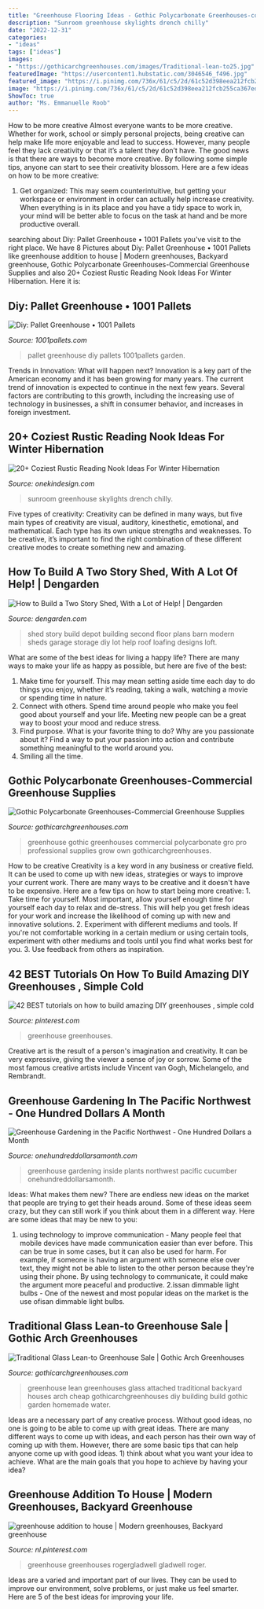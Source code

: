 ```yaml
---
title: "Greenhouse Flooring Ideas - Gothic Polycarbonate Greenhouses-commercial Greenhouse Supplies"
description: "Sunroom greenhouse skylights drench chilly"
date: "2022-12-31"
categories:
- "ideas"
tags: ["ideas"]
images:
- "https://gothicarchgreenhouses.com/images/Traditional-lean-to25.jpg"
featuredImage: "https://usercontent1.hubstatic.com/3046546_f496.jpg"
featured_image: "https://i.pinimg.com/736x/61/c5/2d/61c52d398eea212fcb255ca367ed36c4.jpg"
image: "https://i.pinimg.com/736x/61/c5/2d/61c52d398eea212fcb255ca367ed36c4.jpg"
ShowToc: true
author: "Ms. Emmanuelle Roob"
---
```



How to be more creative
Almost everyone wants to be more creative. Whether for work, school or simply personal projects, being creative can help make life more enjoyable and lead to success. However, many people feel they lack creativity or that it’s a talent they don’t have. The good news is that there are ways to become more creative. By following some simple tips, anyone can start to see their creativity blossom.
Here are a few ideas on how to be more creative:

1) Get organized: This may seem counterintuitive, but getting your workspace or environment in order can actually help increase creativity. When everything is in its place and you have a tidy space to work in, your mind will be better able to focus on the task at hand and be more productive overall.

	

		
searching about Diy: Pallet Greenhouse • 1001 Pallets you've visit to the right place. We have 8 Pictures about Diy: Pallet Greenhouse • 1001 Pallets like greenhouse addition to house | Modern greenhouses, Backyard greenhouse, Gothic Polycarbonate Greenhouses-Commercial Greenhouse Supplies and also 20+ Coziest Rustic Reading Nook Ideas For Winter Hibernation. Here it is:
		
    
## Diy: Pallet Greenhouse • 1001 Pallets

<img loading=lazy src="https://www.1001pallets.com/wp-content/uploads/2014/04/1001pallets.com-diy-pallet-greenhouse.jpg" onerror="this.onerror=null;this.src='https://tse1.mm.bing.net/th?id=OIP.7VJBl_TFD1goAh0-DJY3yAHaFj&amp;pid=15.1';" alt="Diy: Pallet Greenhouse • 1001 Pallets">

_Source: 1001pallets.com_

>pallet greenhouse diy pallets 1001pallets garden. 

	

Trends in Innovation: What will happen next?
Innovation is a key part of the American economy and it has been growing for many years. The current trend of innovation is expected to continue in the next few years. Several factors are contributing to this growth, including the increasing use of technology in businesses, a shift in consumer behavior, and increases in foreign investment.

    
## 20+ Coziest Rustic Reading Nook Ideas For Winter Hibernation

<img loading=lazy src="https://cdn.onekindesign.com/wp-content/uploads/2020/10/Cozy-Rustic-Reading-Nook-Ideas-07-1-Kindesign.jpg" onerror="this.onerror=null;this.src='https://tse2.mm.bing.net/th?id=OIP.oV355KC8_VrFTqNgxLhYUQHaJ4&amp;pid=15.1';" alt="20+ Coziest Rustic Reading Nook Ideas For Winter Hibernation">

_Source: onekindesign.com_

>sunroom greenhouse skylights drench chilly. 

	

Five types of creativity:
Creativity can be defined in many ways, but five main types of creativity are visual, auditory, kinesthetic, emotional, and mathematical. Each type has its own unique strengths and weaknesses. To be creative, it’s important to find the right combination of these different creative modes to create something new and amazing.

    
## How To Build A Two Story Shed, With A Lot Of Help! | Dengarden

<img loading=lazy src="https://usercontent1.hubstatic.com/3046546_f496.jpg" onerror="this.onerror=null;this.src='https://tse4.mm.bing.net/th?id=OIP.nHIB7cdKO5SxBdquWtF8wwHaJ4&amp;pid=15.1';" alt="How to Build a Two Story Shed, With a Lot of Help! | Dengarden">

_Source: dengarden.com_

>shed story build depot building second floor plans barn modern sheds garage storage diy lot help roof loafing designs loft. 

	

What are some of the best ideas for living a happy life?
There are many ways to make your life as happy as possible, but here are five of the best: 
1. Make time for yourself. This may mean setting aside time each day to do things you enjoy, whether it’s reading, taking a walk, watching a movie or spending time in nature. 
2. Connect with others. Spend time around people who make you feel good about yourself and your life. Meeting new people can be a great way to boost your mood and reduce stress. 
3. Find purpose. What is your favorite thing to do? Why are you passionate about it? Find a way to put your passion into action and contribute something meaningful to the world around you. 
4. Smiling all the time.

    
## Gothic Polycarbonate Greenhouses-Commercial Greenhouse Supplies

<img loading=lazy src="https://www.gothicarchgreenhouses.com/images/gothic21.jpg" onerror="this.onerror=null;this.src='https://tse4.mm.bing.net/th?id=OIP.ZkI02M7KbMN2E96IoyXUSQHaFj&amp;pid=15.1';" alt="Gothic Polycarbonate Greenhouses-Commercial Greenhouse Supplies">

_Source: gothicarchgreenhouses.com_

>greenhouse gothic greenhouses commercial polycarbonate gro pro professional supplies grow own gothicarchgreenhouses. 

	

How to be creative
Creativity is a key word in any business or creative field. It can be used to come up with new ideas, strategies or ways to improve your current work. There are many ways to be creative and it doesn't have to be expensive. Here are a few tips on how to start being more creative: 1. Take time for yourself. Most important, allow yourself enough time for yourself each day to relax and de-stress. This will help you get fresh ideas for your work and increase the likelihood of coming up with new and innovative solutions. 2. Experiment with different mediums and tools. If you're not comfortable working in a certain medium or using certain tools, experiment with other mediums and tools until you find what works best for you. 3. Use feedback from others as inspiration.

    
## 42 BEST Tutorials On How To Build Amazing DIY Greenhouses , Simple Cold

<img loading=lazy src="https://i.pinimg.com/originals/33/fc/64/33fc6421ff68bd172010b0f1473dc59e.jpg" onerror="this.onerror=null;this.src='https://tse3.mm.bing.net/th?id=OIP.lk-VEgcOPmH3CPXNV2ZrYwAAAA&amp;pid=15.1';" alt="42 BEST tutorials on how to build amazing DIY greenhouses , simple cold">

_Source: pinterest.com_

>greenhouse greenhouses. 

	

Creative art is the result of a person's imagination and creativity. It can be very expressive, giving the viewer a sense of joy or sorrow. Some of the most famous creative artists include Vincent van Gogh, Michelangelo, and Rembrandt.

    
## Greenhouse Gardening In The Pacific Northwest - One Hundred Dollars A Month

<img loading=lazy src="http://www.onehundreddollarsamonth.com/wp-content/uploads/2013/06/greenhouse-gutters1.jpg" onerror="this.onerror=null;this.src='https://tse1.mm.bing.net/th?id=OIP.TwsvHNHwcKigzVHasJ_RlQHaE8&amp;pid=15.1';" alt="Greenhouse Gardening in the Pacific Northwest - One Hundred Dollars a Month">

_Source: onehundreddollarsamonth.com_

>greenhouse gardening inside plants northwest pacific cucumber onehundreddollarsamonth. 

	

Ideas: What makes them new?
There are endless new ideas on the market that people are trying to get their heads around. Some of these ideas seem crazy, but they can still work if you think about them in a different way. Here are some ideas that may be new to you: 
1. using technology to improve communication - Many people feel that mobile devices have made communication easier than ever before. This can be true in some cases, but it can also be used for harm. For example, if someone is having an argument with someone else over text, they might not be able to listen to the other person because they're using their phone. By using technology to communicate, it could make the argument more peaceful and productive. 
2.issan dimmable light bulbs - One of the newest and most popular ideas on the market is the use ofisan dimmable light bulbs.

    
## Traditional Glass Lean-to Greenhouse Sale | Gothic Arch Greenhouses

<img loading=lazy src="https://gothicarchgreenhouses.com/images/Traditional-lean-to25.jpg" onerror="this.onerror=null;this.src='https://tse3.mm.bing.net/th?id=OIP.8CMy6Sc5064-hy1j_o4XygHaFj&amp;pid=15.1';" alt="Traditional Glass Lean-to Greenhouse Sale | Gothic Arch Greenhouses">

_Source: gothicarchgreenhouses.com_

>greenhouse lean greenhouses glass attached traditional backyard houses arch cheap gothicarchgreenhouses diy building build gothic garden homemade water. 

	

Ideas are a necessary part of any creative process. Without good ideas, no one is going to be able to come up with great ideas. There are many different ways to come up with ideas, and each person has their own way of coming up with them. However, there are some basic tips that can help anyone come up with good ideas. 1) think about what you want your idea to achieve. What are the main goals that you hope to achieve by having your idea?

    
## Greenhouse Addition To House | Modern Greenhouses, Backyard Greenhouse

<img loading=lazy src="https://i.pinimg.com/736x/61/c5/2d/61c52d398eea212fcb255ca367ed36c4.jpg" onerror="this.onerror=null;this.src='https://tse2.mm.bing.net/th?id=OIP._sLbD9nJggZV4TMNsR1U0gHaJ4&amp;pid=15.1';" alt="greenhouse addition to house | Modern greenhouses, Backyard greenhouse">

_Source: nl.pinterest.com_

>greenhouse greenhouses rogergladwell gladwell roger. 

	

Ideas are a varied and important part of our lives. They can be used to improve our environment, solve problems, or just make us feel smarter. Here are 5 of the best ideas for improving your life.

